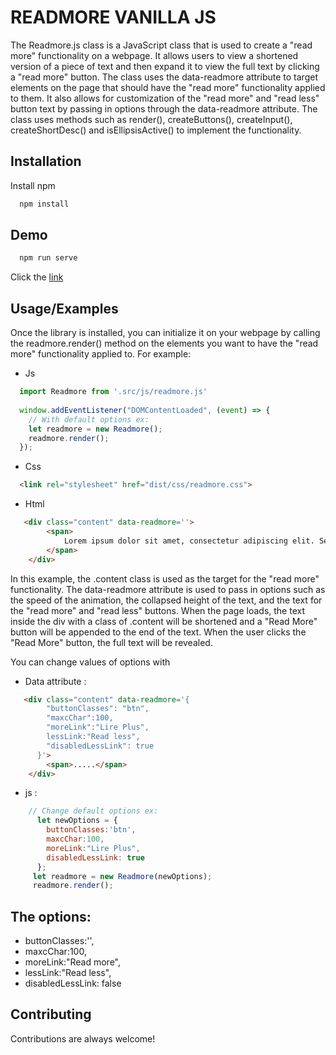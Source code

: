 # READMORE VANILLA JS

The Readmore.js class is a JavaScript class that is used to create a "read more" functionality on a webpage. 
It allows users to view a shortened version of a piece of text and then expand it to view the full text by clicking a "read more" button. 
The class uses the data-readmore attribute to target elements on the page that should have the "read more" functionality applied to them. 
It also allows for customization of the "read more" and "read less" button text by passing in options through the data-readmore attribute. 
The class uses methods such as render(), createButtons(), createInput(), createShortDesc() and isEllipsisActive() to implement the functionality.


## Installation

Install npm

```bash
  npm install 
```

## Demo

```bash
  npm run serve
```

Click the [link](http://localhost:3333/)

## Usage/Examples

Once the library is installed, you can initialize it on your webpage by calling the readmore.render() method on the elements you want to have the "read more" functionality applied to. For example:

- Js
```javascript
  import Readmore from '.src/js/readmore.js'
  
  window.addEventListener("DOMContentLoaded", (event) => {
    // With default options ex:
    let readmore = new Readmore();
    readmore.render();
  });
```
- Css
```html
  <link rel="stylesheet" href="dist/css/readmore.css">
```
- Html
```html
   <div class="content" data-readmore=''>
        <span>
            Lorem ipsum dolor sit amet, consectetur adipiscing elit. Sed auctor, magna a euismod congue, quam ante molestie nibh, non auctor nibh leo eget nisi. Sed eget neque euismod, viverra augue id, feugiat nibh.
        </span>
    </div>
```

In this example, the .content class is used as the target for the "read more" functionality. The data-readmore attribute is used to pass in options such as the speed of the animation, the collapsed height of the text, and the text for the "read more" and "read less" buttons. When the page loads, the text inside the div with a class of .content will be shortened and a "Read More" button will be appended to the end of the text. When the user clicks the "Read More" button, the full text will be revealed.

You can change values of options with 
- Data attribute :
```html
   <div class="content" data-readmore='{
        "buttonClasses": "btn",
        "maxcChar":100, 
        "moreLink":"Lire Plus",
        lessLink:"Read less",
        "disabledLessLink": true
      }'>
        <span>.....</span>
    </div>
```
- js :

```javascript
    // Change default options ex:
      let newOptions = {
        buttonClasses:'btn',
        maxcChar:100, 
        moreLink:"Lire Plus",
        disabledLessLink: true
      };
     let readmore = new Readmore(newOptions);
     readmore.render();
```

## The options:

- buttonClasses:'',
- maxcChar:100, 
- moreLink:"Read more",
- lessLink:"Read less",
- disabledLessLink: false

## Contributing

Contributions are always welcome!


